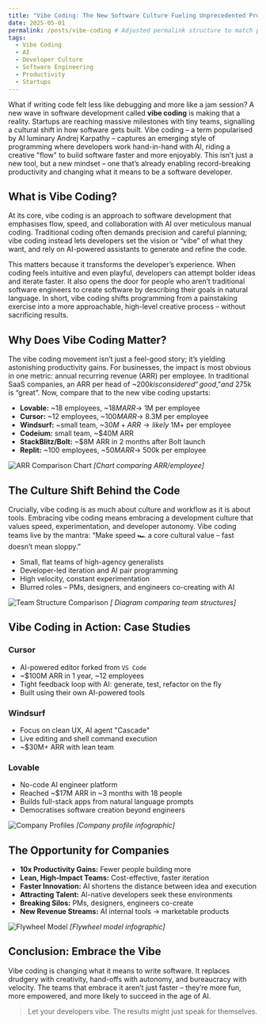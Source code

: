 ```yaml
---
title: "Vibe Coding: The New Software Culture Fueling Unprecedented Productivity"
date: 2025-05-01
permalink: /posts/vibe-coding # Adjusted permalink structure to match previous posts
tags:
  - Vibe Coding
  - AI
  - Developer Culture
  - Software Engineering
  - Productivity
  - Startups
---
```


What if writing code felt less like debugging and more like a jam session? A new wave in software development called **vibe coding** is making that a reality. Startups are reaching massive milestones with tiny teams, signalling a cultural shift in how software gets built. Vibe coding – a term popularised by AI luminary Andrej Karpathy – captures an emerging style of programming where developers work hand-in-hand with AI, riding a creative "flow" to build software faster and more enjoyably. This isn’t just a new tool, but a new mindset – one that’s already enabling record-breaking productivity and changing what it means to be a software developer.

## What is Vibe Coding?

At its core, vibe coding is an approach to software development that emphasises flow, speed, and collaboration with AI over meticulous manual coding. Traditional coding often demands precision and careful planning; vibe coding instead lets developers set the vision or “vibe” of what they want, and rely on AI-powered assistants to generate and refine the code.

This matters because it transforms the developer’s experience. When coding feels intuitive and even playful, developers can attempt bolder ideas and iterate faster. It also opens the door for people who aren’t traditional software engineers to create software by describing their goals in natural language. In short, vibe coding shifts programming from a painstaking exercise into a more approachable, high-level creative process – without sacrificing results.

## Why Does Vibe Coding Matter?

The vibe coding movement isn’t just a feel-good story; it’s yielding astonishing productivity gains. For businesses, the impact is most obvious in one metric: annual recurring revenue (ARR) per employee. In traditional SaaS companies, an ARR per head of ~$200k is considered “good,” and ~$275k is “great”. Now, compare that to the new vibe coding upstarts:

*   **Lovable:** ~18 employees, ~$18M ARR → ~$1M per employee
*   **Cursor:** ~12 employees, ~$100M ARR → ~$8.3M per employee
*   **Windsurf:** ~small team, ~$30M+ ARR → likely ~$1M+ per employee
*   **Codeium:** small team, ~$40M ARR
*   **StackBlitz/Bolt:** ~$8M ARR in 2 months after Bolt launch
*   **Replit:** ~100 employees, ~$50M ARR → ~$500k per employee

![ARR Comparison Chart](images/2025/beautiful_arr_per_employee_chart.png) *[Chart comparing ARR/employee]*


## The Culture Shift Behind the Code

Crucially, vibe coding is as much about culture and workflow as it is about tools. Embracing vibe coding means embracing a development culture that values speed, experimentation, and developer autonomy. Vibe coding teams live by the mantra: “Make speed 🏎️ a core cultural value – fast doesn’t mean sloppy.”

*   Small, flat teams of high-agency generalists
*   Developer-led iteration and AI pair programming
*   High velocity, constant experimentation
*   Blurred roles – PMs, designers, and engineers co-creating with AI

![Team Structure Comparison](images/2025/team-structure.png) *[ Diagram comparing team structures]*

## Vibe Coding in Action: Case Studies

### Cursor
*   AI-powered editor forked from `VS Code`
*   ~$100M ARR in 1 year, ~12 employees
*   Tight feedback loop with AI: generate, test, refactor on the fly
*   Built using their own AI-powered tools

### Windsurf
*   Focus on clean UX, AI agent "Cascade"
*   Live editing and shell command execution
*   ~$30M+ ARR with lean team

### Lovable
*   No-code AI engineer platform
*   Reached ~$17M ARR in ~3 months with 18 people
*   Builds full-stack apps from natural language prompts
*   Democratises software creation beyond engineers

![Company Profiles](images/2025/company-profiles.png) *[Company profile infographic]*

## The Opportunity for Companies

*   **10x Productivity Gains:** Fewer people building more
*   **Lean, High-Impact Teams:** Cost-effective, faster iteration
*   **Faster Innovation:** AI shortens the distance between idea and execution
*   **Attracting Talent:** AI-native developers seek these environments
*   **Breaking Silos:** PMs, designers, engineers co-create
*   **New Revenue Streams:** AI internal tools → marketable products

![Flywheel Model](images/2025/vibecoding-flywheel.png) *[Flywheel model infographic]*

## Conclusion: Embrace the Vibe

Vibe coding is changing what it means to write software. It replaces drudgery with creativity, hand-offs with autonomy, and bureaucracy with velocity. The teams that embrace it aren’t just faster – they’re more fun, more empowered, and more likely to succeed in the age of AI.

> Let your developers vibe. The results might just speak for themselves.
